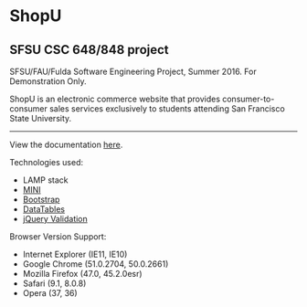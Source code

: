 # ShopU

## SFSU CSC 648/848 project

SFSU/FAU/Fulda Software Engineering Project, Summer 2016. For Demonstration
Only.

ShopU is an electronic commerce website that provides consumer-to-consumer 
sales services exclusively to students attending San Francisco State University.

<hr>

View the documentation
[here](https://drive.google.com/open?id=0B55GKCB0LxY4RjRCMXhnNUdPb0k).

Technologies used:
* LAMP stack
* [MINI](https://github.com/panique/mini)
* [Bootstrap](https://getbootstrap.com)
* [DataTables](https://datatables.net)
* [jQuery Validation](https://jqueryvalidation.org)

Browser Version Support:
* Internet Explorer (IE11, IE10)
* Google Chrome (51.0.2704, 50.0.2661)
* Mozilla Firefox (47.0, 45.2.0esr)
* Safari (9.1, 8.0.8)
* Opera (37, 36)
